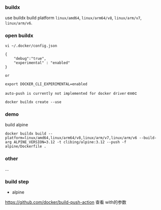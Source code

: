 ### buildx

use buildx build platform `linux/amd64`, `linux/arm64/v8`, `linux/arm/v7`, `linux/arm/v6`.

### open buildx

```shell
vi ~/.docker/config.json

{ 
    "debug":"true",
    "experimental" : "enabled"
}

or

export DOCKER_CLI_EXPERIMENTAL=enabled
```

`auto-push is currently not implemented for docker driver` exec
```shell
docker buildx create --use
```

### demo

build alpine

```shell
docker buildx build --platform=linux/amd64,linux/arm64/v8,linux/arm/v7,linux/arm/v6 --build-arg ALPINE_VERSION=3.12 -t clibing/alpine:3.12 --push -f alpine/Dockerfile .
```

### other

...

### build step

* alpine

https://github.com/docker/build-push-action 查看 with的参数
